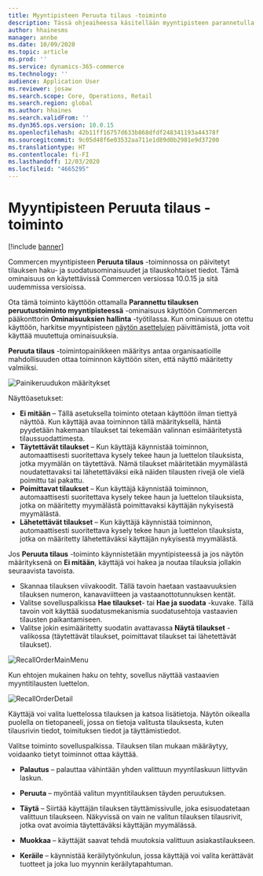```yaml
---
title: Myyntipisteen Peruuta tilaus -toiminto
description: Tässä ohjeaiheessa käsitellään myyntipisteen parannetulla tilausten peruutussivuilla olevia ominaisuuksia.
author: hhainesms
manager: annbe
ms.date: 10/09/2020
ms.topic: article
ms.prod: ''
ms.service: dynamics-365-commerce
ms.technology: ''
audience: Application User
ms.reviewer: josaw
ms.search.scope: Core, Operations, Retail
ms.search.region: global
ms.author: hhaines
ms.search.validFrom: ''
ms.dyn365.ops.version: 10.0.15
ms.openlocfilehash: 42b11ff16757d633b868dfdf248341193a44378f
ms.sourcegitcommit: 9c05d48f6e03532aa711e1d89d0b2981e9d37200
ms.translationtype: HT
ms.contentlocale: fi-FI
ms.lasthandoff: 12/03/2020
ms.locfileid: "4665295"
---
```

# <a name="recall-order-operation-in-pos"></a>Myyntipisteen Peruuta tilaus -toiminto

[!include [banner](includes/banner.md)]

Commercen myyntipisteen **Peruuta tilaus** -toiminnossa on päivitetyt tilauksen haku- ja suodatusominaisuudet ja tilauskohtaiset tiedot. Tämä ominaisuus on käytettävissä Commercen versiossa 10.0.15 ja sitä uudemmissa versioissa.

Ota tämä toiminto käyttöön ottamalla **Parannettu tilauksen peruutustoiminto myyntipisteessä** -ominaisuus käyttöön Commercen pääkonttorin **Ominaisuuksien hallinta** -työtilassa. Kun ominaisuus on otettu käyttöön, harkitse myyntipisteen [näytön asettelujen](pos-screen-layouts.md) päivittämistä, jotta voit käyttää muutettuja ominaisuuksia.

**Peruuta tilaus** -toimintopainikkeen määritys antaa organisaatioille mahdollisuuden ottaa toiminnon käyttöön siten, että näyttö määritetty valmiiksi.

![Painikeruudukon määritykset](media/recallorderbuttongrid.png)

Näyttöasetukset:
- **Ei mitään** – Tällä asetuksella toiminto otetaan käyttöön ilman tiettyä näyttöä. Kun käyttäjä avaa toiminnon tällä määrityksellä, häntä pyydetään hakemaan tilaukset tai tekemään valinnan esimääritetystä tilaussuodattimesta.
- **Täytettävät tilaukset** – Kun käyttäjä käynnistää toiminnon, automaattisesti suoritettava kysely tekee haun ja luettelon tilauksista, jotka myymälän on täytettävä. Nämä tilaukset määritetään myymälästä noudatettavaksi tai lähetettäväksi eikä näiden tilausten rivejä ole vielä poimittu tai pakattu.
- **Poimittavat tilaukset** – Kun käyttäjä käynnistää toiminnon, automaattisesti suoritettava kysely tekee haun ja luettelon tilauksista, jotka on määritetty myymälästä poimittavaksi käyttäjän nykyisestä myymälästä.
- **Lähetettävät tilaukset** – Kun käyttäjä käynnistää toiminnon, automaattisesti suoritettava kysely tekee haun ja luettelon tilauksista, jotka on määritetty lähetettäväksi käyttäjän nykyisestä myymälästä.

Jos **Peruuta tilaus** -toiminto käynnistetään myyntipisteessä ja jos näytön määrityksenä on **Ei mitään**, käyttäjä voi hakea ja noutaa tilauksia jollakin seuraavista tavoista.
- Skannaa tilauksen viivakoodit. Tällä tavoin haetaan vastaavuuksien tilauksen numeron, kanavaviitteen ja vastaanottotunnuksen kentät.
- Valitse sovelluspalkissa **Hae tilaukset**- tai **Hae ja suodata** -kuvake. Tällä tavoin voit käyttää suodatusmekanismia suodatusehtoja vastaavien tilausten paikantamiseen.
- Valitse jokin esimääritetty suodatin avattavassa **Näytä tilaukset** -valikossa (täytettävät tilaukset, poimittavat tilaukset tai lähetettävät tilaukset).

![RecallOrderMainMenu](media/recallordermain.png)

Kun ehtojen mukainen haku on tehty, sovellus näyttää vastaavien myyntitilausten luettelon.

![RecallOrderDetail](media/orderrecalldetail.png)

Käyttäjä voi valita luettelossa tilauksen ja katsoa lisätietoja. Näytön oikealla puolella on tietopaneeli, jossa on tietoja valitusta tilauksesta, kuten tilausrivin tiedot, toimituksen tiedot ja täyttämistiedot.

Valitse toiminto sovelluspalkissa. Tilauksen tilan mukaan määräytyy, voidaanko tietyt toiminnot ottaa käyttää.

- **Palautus** – palauttaa vähintään yhden valittuun myyntilaskuun liittyvän laskun.

- **Peruuta** – myöntää valitun myyntitilauksen täyden peruutuksen.

- **Täytä** – Siirtää käyttäjän tilauksen täyttämissivulle, joka esisuodatetaan valittuun tilaukseen. Näkyvissä on vain ne valitun tilauksen tilausrivit, jotka ovat avoimia täytettäväksi käyttäjän myymälässä.

- **Muokkaa** – käyttäjät saavat tehdä muutoksia valittuun asiakastilaukseen.

- **Keräile** – käynnistää keräilytyönkulun, jossa käyttäjä voi valita kerättävät tuotteet ja joka luo myynnin keräilytapahtuman.
